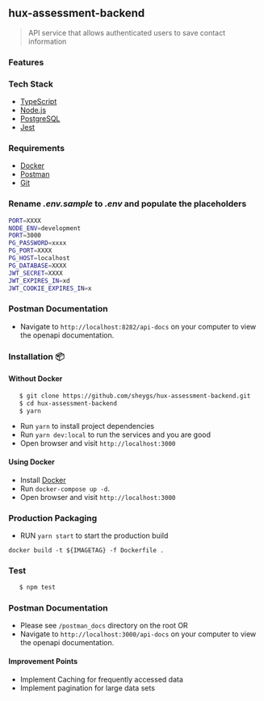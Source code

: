 ## hux-assessment-backend

> API service that allows authenticated users to save contact information

### Features

### Tech Stack

- [TypeScript](https://www.typescriptlang.org/)
- [Node.js](https://nodejs.org/en/download/current)
- [PostgreSQL](https://www.postgresql.org/download/)
- [Jest](https://www.npmjs.com/package/jest)

### Requirements

- [Docker](https://www.docker.com/)
- [Postman](https://www.postman.com/downloads/)
- [Git](https://git-scm.com/downloads)

### Rename _.env.sample_ to _.env_ and populate the placeholders

```bash
PORT=XXXX
NODE_ENV=development
PORT=3000
PG_PASSWORD=xxxx
PG_PORT=XXXX
PG_HOST=localhost
PG_DATABASE=XXXX
JWT_SECRET=XXXX
JWT_EXPIRES_IN=xd
JWT_COOKIE_EXPIRES_IN=x
```

### Postman Documentation

- Navigate to `http://localhost:8282/api-docs` on your computer to view the openapi documentation.

### Installation 📦

#### Without Docker

```bash
   $ git clone https://github.com/sheygs/hux-assessment-backend.git
   $ cd hux-assessment-backend
   $ yarn
```

- Run `yarn` to install project dependencies
- Run `yarn dev:local` to run the services and you are good
- Open browser and visit `http://localhost:3000`

#### Using Docker

- Install [Docker](https://www.docker.com/)
- Run `docker-compose up -d`.
- Open browser and visit `http://localhost:3000`

### Production Packaging

- RUN `yarn start` to start the production build

```
docker build -t ${IMAGETAG} -f Dockerfile .
```

### Test

```bash
   $ npm test
```

### Postman Documentation

- Please see `/postman_docs` directory on the root OR
- Navigate to `http://localhost:3000/api-docs` on your computer to view the openapi documentation.

#### Improvement Points

- Implement Caching for frequently accessed data
- Implement pagination for large data sets
